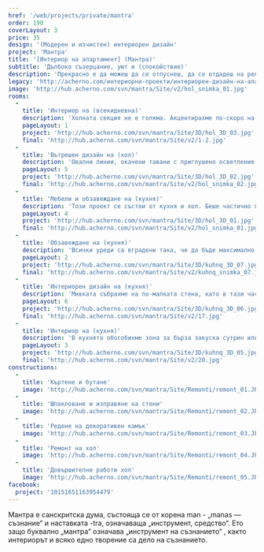 ```yaml
---
href: '/web/projects/private/mantra'
order: 190
coverLayout: 3
price: 35
design: '(Модерен и изчистен) интериорен дизайн'
project: 'Мантра'
title: '[Интериор на апартамент] (Мантра)'
subtitle: 'Дълбоко съзерцание, уют и (спокойствие)'
description: 'Прекрасно е да можеш да се отпуснеш, да се отдадеш на релакс и спокойствие и само да съзерцаваш всичко наоколо или да се потопиш дълбоко в себе си. Точно такъв интериор, предразполагащ към пълно блаженство, е този, по който работихме доскоро.'
legacy: 'http://acherno.com/интериорни-проекти/интериорен-дизайн-на-апартаменти/мантра/интериор.html'
image: 'http://hub.acherno.com/svn/mantra/Site/v2/hol_snimka_01.jpg'
rooms:
  -
    title: 'Интериор на (всекидневна)'
    description: 'Холната секция не е голяма. Акцентирахме по-скоро на стената и тавана над телевизора. Отделихме няколко къта, които бяха повече от достатъчни. При масата за хранене също внесохме малка закачка на стената, като вградихме две рафтчета, на които поставихме и огледална част.  '
    pageLayout: 1
    project: 'http://hub.acherno.com/svn/mantra/Site/3D/hol_3D_03.jpg'
    final: 'http://hub.acherno.com/svn/mantra/Site/v2/1-2.jpg'
  -
    title: 'Вътрешен дизайн на (хол)'
    description: 'Овални линии, окачени тавани с приглушено осветление и удобни мебели. Всекидневна с модерен и отпускащ интериор. Предвидено е местенце за четене със следобедно кафе и удобен холен ъгъл, който да посреща гости. Удобно е и за полягане и гледане на хубав филм. '
    pageLayout: 5
    project: 'http://hub.acherno.com/svn/mantra/Site/3D/hol_3D_02.jpg'
    final: 'http://hub.acherno.com/svn/mantra/Site/v2/hol_snimka_02.jpg'
  -
    title: 'Мебели и обзавеждане на (кухня)'
    description: 'Този проект се състои от кухня и хол. Беше частично проектирано жилище, в което останалите помещения бяха ремонтирани наскоро. Започнахме с леко прекрояване, така че да направим по-голяма и удобна кухня с много място за шкафове. Целта беше всичко да е скрито и затворено, дори апаратът за минерална вода. '
    pageLayout: 4
    project: 'http://hub.acherno.com/svn/mantra/Site/3D/hol_3D_01.jpg'
    final: 'http://hub.acherno.com/svn/mantra/Site/v2/hol_snimka_01.jpg'
  -
    title: 'Обзавеждане на (кухня)'
    description: 'Всички уреди са вградени така, че да бъде максимално изчистено и прибрано. В средата изградихме островче с барплот, където да се сяда за сутрешно кафе, бърза закуска или да се изпие по питие преди вечеря.'
    pageLayout: 2
    project: 'http://hub.acherno.com/svn/mantra/Site/3D/kuhnq_3D_07.jpg'
    final: 'http://hub.acherno.com/svn/mantra/Site/v2/kuhnq_snimka_07.jpg'
  -
    title: 'Интериорен дизайн на (кухня)'
    description: 'Мивката събрахме на по-малката стена, като в тази част обособихме и кът за готвене.'
    pageLayout: 6
    project: 'http://hub.acherno.com/svn/mantra/Site/3D/kuhnq_3D_06.jpg'
    final: 'http://hub.acherno.com/svn/mantra/Site/v2/17.jpg'
  -
    title: 'Интериор на (кухня)'
    description: 'В кухнята обособихме зона за бърза закуска сутрин или едно късо кафе преди работа, като спокойно може да гледаш и някое сутрешно предаване за фон. Всичко е изработено с лъскави МДФ плоскости, технически камък и сиво-бежова гама с малко черно за акцент. Ключовите думи тук бяха "модерно", "изчистено" и "функционално".'
    pageLayout: 3
    project: 'http://hub.acherno.com/svn/mantra/Site/3D/kuhnq_3D_05.jpg'
    final: 'http://hub.acherno.com/svn/mantra/Site/v2/20.jpg'
constructions:
  - 
    title: 'Къртене и бутане'
    image: 'http://hub.acherno.com/svn/mantra/Site/Remonti/remont_01.JPG'
  - 
    title: 'Шпакловане и изправяне на стени'
    image: 'http://hub.acherno.com/svn/mantra/Site/Remonti/remont_02.JPG'
  - 
    title: 'Редене на декоративен камък'
    image: 'http://hub.acherno.com/svn/mantra/Site/Remonti/remont_03.JPG'
  - 
    title: 'Ремонт на хол'
    image: 'http://hub.acherno.com/svn/mantra/Site/Remonti/remont_04.JPG'
  - 
    title: 'Довършителни работи хол'
    image: 'http://hub.acherno.com/svn/mantra/Site/Remonti/remont_05.JPG'
facebook:
  project: '10151651163954479'
---
```

Мантра е санскритска дума, състояща се от корена man - „manas — съзнание“ и наставката -tra, означаваща „инструмент, средство“. Ето защо буквално „мантра“ означава „инструмент на съзнанието“ , както интериорът и всяко едно творение са дело на съзнанието.
